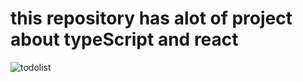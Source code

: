 # this repository has alot of project about typeScript and react 
![todolist](https://github.com/alirezatalebizadeh/NewFolder34/assets/104105725/74a62034-6fff-4388-8d8a-c506f8c510ba)
